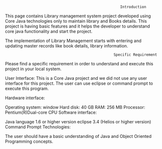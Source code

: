                                                          Introduction
This page contains Library management system project developed using Core Java technologies only to maintain library and Books details. This project is having basic features and it helps the developer to understand core java functionality and start the project.

The implementation of Library Management starts with entering and updating master records like book details, library information.

                                                      Specific Requirement

Please find a specific requirement in order to understand and execute this project in your local system.

User Interface: 
This is a Core Java project and we did not use any user interface for this project. The user can use eclipse or command prompt to execute this program.

Hardware interface:

Operating system: window
Hard disk: 40 GB
RAM: 256 MB
Processor: Pentium(R)Dual-core CPU
Software interface:

 Java language 1.6 or higher version
eclipse 3.4 (Helios or higher version)
Command Prompt
Technologies:

The user should have a basic understanding of Java and Object Oriented Programming concepts.
